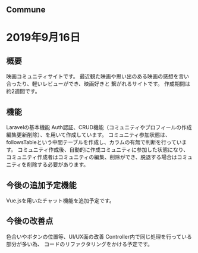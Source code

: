 
## Commune
2019年9月16日
====

## 概要
映画コミュニティサイトです。
最近観た映画や思い出のある映画の感想を言い合ったり、軽いレビューができ、映画好きと
繋がれるサイトです。
作成期間は約2週間です。

## 機能
Laravelの基本機能
Auth認証、CRUD機能（コミュニティやプロフィールの作成編集更新削除）、を用いて作成しています。
コミュニティ参加状態は、followsTableという中間テーブルを作成し、カラムの有無で判断を行っています。
コミュニティ作成後、自動的に作成コミュニティに参加した状態になり、
コミュニティ作成者はコミュニティの編集、削除ができ、脱退する場合はコミュニティを削除する必要があります。

## 今後の追加予定機能
Vue.jsを用いたチャット機能を追加予定です。

## 今後の改善点
色合いやボタンの位置等、UI/UX面の改善
Controller内で同じ処理を行っている部分が多い為、
コードのリファクタリングをかける予定です。